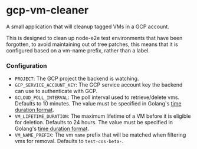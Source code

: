 # gcp-vm-cleaner

A small application that will cleanup tagged VMs in a GCP account.

This is designed to clean up node-e2e test environments that have been
forgotten, to avoid maintaining out of tree patches, this means that it is
configured based on a vm-name prefix, rather than a label.

### Configuration

* `PROJECT`: The GCP project the backend is watching.
* `GCP_SERVICE_ACCOUNT_KEY`: The GCP service account key the backend can use to
  authenticate with GCP. 
* `GCLOUD_POLL_INTERVAL`: The poll interval used to retrieve/delete vms.
  Defaults to 10 minutes. The value must be specified in Golang's [time duration
  format](https://golang.org/pkg/time/#ParseDuration).
* `VM_LIFETIME_DURATION`: The maximum lifetime of a VM before it is eligible for
  deletion. Defaults to 24 hours. The value must
  be specified in Golang's [time duration
  format](https://golang.org/pkg/time/#ParseDuration).
* `VM_NAME_PREFIX`: The vm `name` prefix that will be matched when filtering vms
  for removal. Defaults to `test-cos-beta-`.

